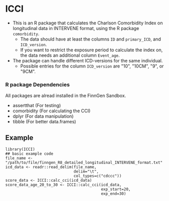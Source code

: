 # ICCI

<!-- badges: start -->
<!-- badges: end -->


- This is an R package that calculates the Charlson Comorbidity Index on longitudinal data in INTERVENE format, using the R package `comorbidity`.
    - The data should have at least the columns `ID` and `primary_ICD`, and `ICD_version`.
    - If you want to restrict the exposure period to calculate the index on, the data needs an additional column `Event_age`.
- The package can handle different ICD-versions for the same individual.
    - Possible entries for the column `ICD_version` are "10", "10CM", "9", or "9CM".

### R package Dependencies
 All packages are alread installed in the FinnGen Sandbox.
 
- assertthat (For testing)
- comorbidity (For calculating the CCI)
- dplyr (For data manipulation)
- tibble (For better data.frames)

## Example

```{r example}
library(ICCI)
## basic example code
file_name <- "/path/to/file/finngen_R8_detailed_longitudinal_INTERVENE_format.txt"
icd_data <- readr::read_delim(file_name,
                              delim="\t",
                              col_types=c("cdccc"))
score_data <- ICCI::calc_cci(icd_data)
score_data_age_20_to_30 <- ICCI::calc_cci(icd_data, 
                                          exp_start=20,
                                          exp_end=30)
```